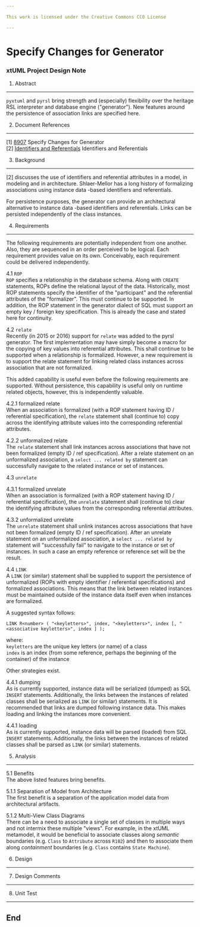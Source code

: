 ```yaml
---

This work is licensed under the Creative Commons CC0 License

---
```


# Specify Changes for Generator
### xtUML Project Design Note

1. Abstract
-----------
`pyxtuml` and `pyrsl` bring strength and (especially) flexibility over
the heritage RSL interpreter and database engine ("generator").  New
features around the persistence of association links are specified here.

2. Document References
----------------------
[1] [8907](https://support.onefact.net/redmine/issues/8907) Specify Changes for Generator  
[2] [Identifiers and Referentials](https://docs.google.com/document/d/1i33vZ9xPRMnAL-ESQ3bJ3U05CTvKL40h6GINX7poi_8/edit?usp=sharing) Identifiers and Referentials  

3. Background
-------------
[2] discusses the use of identifiers and referential attributes in a model,
in modeling and in architecture.  Shlaer-Mellor has a long history of
formalizing associations using instance data -based identifiers and
referentials.

For persistence purposes, the generator can provide an architectural
alternative to instance data -based identifiers and referentials.
Links can be persisted independently of the class instances.

4. Requirements
---------------
The following requirements are potentially independent from one another.
Also, they are sequenced in an order perceived to be logical.  Each
requirement provides value on its own.  Conceivably, each requirement
could be delivered independently.

4.1 `ROP`  
`ROP` specifies a relationship in the database schema.  Along with
`CREATE` statements, ROPs define the relational layout of the data.
Historically, most ROP statements specify the identifier of the
"participant" and the referential attributes of the "formalizer".
This must continue to be supported.  In addition, the ROP statement
in the generator dialect of SQL must support an empty key / foreign key
specification.  This is already the case and stated here for continuity.  

4.2 `relate`  
Recently (in 2015 or 2016) support for `relate` was added to the
pyrsl generator.  The first implementation may have simply become
a macro for the copying of key values into referential attributes.
This shall continue to be supported when a relationship is formalized.
However, a new requirement is to support the relate statement for
linking related class instances across association that are not
formalized.  

This added capability is useful even before the following requirements
are supported.  Without persistence, this capability is useful only
on runtime related objects, however, this is independently valuable.

4.2.1 formalized relate  
When an association is formalized (with a ROP statement having
ID / referential specification), the `relate` statement shall (continue
to) copy across the identifying attribute values into the corresponding
referential attributes.

4.2.2 unformalized relate  
The `relate` statement shall link instances across associations that
have not been formalized (empty ID / ref specification).  After a
relate statement on an unformalized association, a `select ... related by`
statement can successfully navigate to the related instance or set of
instances.

4.3 `unrelate`  

4.3.1 formalized unrelate  
When an association is formalized (with a ROP statement having
ID / referential specification), the `unrelate` statement shall (continue
to) clear the identifying attribute values from the corresponding
referential attributes.

4.3.2 unformalized unrelate  
The `unrelate` statement shall unlink instances across associations that
have not been formalized (empty ID / ref specification).  After an
unrelate statement on an unformalized association, a `select ... related by`
statement will "successfully fail" to navigate to the instance or set of
instances.  In such a case an empty reference or reference set will be
the result.

4.4 `LINK`  
A `LINK` (or similar) statement shall be supplied to support the persistence
of unformalized (ROPs with empty identifier / referential specifications)
and formalized associations.  This means that the link between related
instances must be maintained outside of the instance data itself even when
instances are formalized.

A suggested syntax follows:  
```
LINK R<number> ( "<keyletters>", index, "<keyletters>", index [, "<associative keyletters>", index ] );
```
where:  
`keyletters` are the unique key letters (or name) of a class  
`index` is an index (from some reference, perhaps the beginning of the
container) of the instance  

Other strategies exist.

4.4.1 dumping  
As is currently supported, instance data will be serialized (dumped) as
SQL `INSERT` statements.  Additionally, the links between the instances
of related classes shall be serialized as `LINK` (or similar) statements.
It is recommended that links are dumped following instance data.
This makes loading and linking the instances more convenient.

4.4.1 loading  
As is currently supported, instance data will be parsed (loaded) from
SQL `INSERT` statements.  Additionally, the links between the instances
of related classes shall be parsed as `LINK` (or similar) statements.

5. Analysis
-----------
5.1 Benefits  
The above listed features bring benefits.

5.1.1 Separation of Model from Architecture  
The first benefit is a separation of the application model data from
architectural artifacts.

5.1.2 Multi-View Class Diagrams  
There can be a need to associate a single set of classes in multiple
ways and not intermix these multiple "views".  For example, in the xtUML
metamodel, it would be beneficial to associate classes along _semantic_
boundaries (e.g. `Class` to `Attribute` across `R102`) and then to
associate them along _containment_ boundaries (e.g. `Class` contains
`State Machine`).

6. Design
---------

7. Design Comments
------------------

8. Unit Test
------------

End
---

